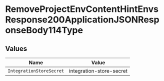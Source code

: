 # RemoveProjectEnvContentHintEnvsResponse200ApplicationJSONResponseBody114Type


## Values

| Name                     | Value                    |
| ------------------------ | ------------------------ |
| `IntegrationStoreSecret` | integration-store-secret |